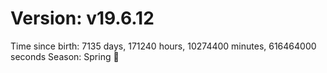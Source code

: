 # Version: v19.6.12
Time since birth: 7135 days, 171240 hours, 10274400 minutes, 616464000 seconds
Season: Spring 🌸
